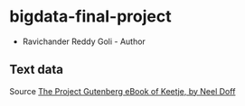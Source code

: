 # bigdata-final-project
- Ravichander Reddy Goli - Author

## Text data
Source [The Project Gutenberg eBook of Keetje, by Neel Doff](https://www.gutenberg.org/files/65096/65096-0.txt)
